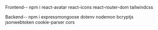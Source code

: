 Frontend--
npm i react-avatar react-icons react-router-dom tailwindcss

Backend--
npm i expressmongoose dotenv nodemon bcryptjs jsonwebtoken  cookie-parser cors